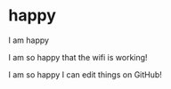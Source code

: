 # happy
I am happy

I am so happy that the wifi is working!

I am so happy I can edit things on GitHub!
